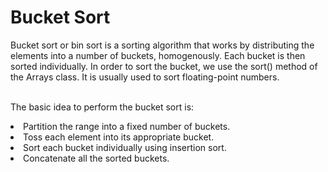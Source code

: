 <h1>Bucket Sort</h1>
Bucket sort or bin sort is a sorting algorithm that works by distributing the elements into a number of buckets, homogenously. Each bucket is then sorted individually. In order to sort the bucket, we use the sort() method of the Arrays class. It is usually used to sort floating-point numbers.


<br>The basic idea to perform the bucket sort is:
<li>Partition the range into a fixed number of buckets.</li>
<li>Toss each element into its appropriate bucket.</li>
<li>Sort each bucket individually using insertion sort.</li>
<li>Concatenate all the sorted buckets.</li>
